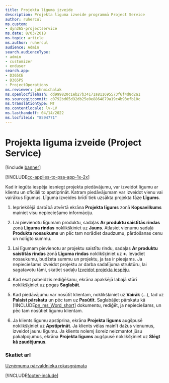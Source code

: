 ```yaml
---
title: Projekta līguma izveide
description: Projekta līguma izveide programmā Project Service
author: ruhercul
ms.custom:
- dyn365-projectservice
ms.date: 8/03/2018
ms.topic: article
ms.author: ruhercul
audience: Admin
search.audienceType:
- admin
- customizer
- enduser
search.app:
- D365CE
- D365PS
- ProjectOperations
ms.reviewer: johnmichalak
ms.openlocfilehash: dd999820c1eb27b34171a811695573f6f4d8d2a1
ms.sourcegitcommit: c0792bd65d92db25e0e8864879a19c4b93efb10c
ms.translationtype: MT
ms.contentlocale: lv-LV
ms.lasthandoff: 04/14/2022
ms.locfileid: "8594771"
---
```

# <a name="create-a-project-contract-project-service"></a>Projekta līguma izveide (Project Service)

[!include [banner](../includes/psa-now-project-operations.md)]

[!INCLUDE[cc-applies-to-psa-app-1x-2x](../includes/cc-applies-to-psa-app-1x-2x.md)]

Kad ir iegūta iespēja iesniegt projekta piedāvājumu, var izveidot līgumu ar klientu un oficiāli to apstiprināt. Katram piedāvājumam var izveidot vienu vai vairākus līgumus. Līguma izveides brīdī tiek uzsākta projekta fāze **Līgums**.  
  
1. Iepriekšējā darbībā atvērtā ekrāna **Projekta līgums** zonā **Kopsavilkums** mainiet visu nepieciešamo informāciju.  
  
2. Lai pievienotu līgumam produktu, sadaļas **Ar produktu saistītās rindas** zonā **Līguma rindas** noklikšķiniet uz **Jauns**. Atlasiet vienumu sadaļā **Produkta nosaukums** un pēc tam norādiet daudzumu, pārdošanas cenu un nolīgto summu.  
  
3. Lai līgumam pievienotu ar projektu saistītu rindu, sadaļas **Ar produktu saistītās rindas** zonā **Līguma rindas** noklikšķiniet uz **+**. Ievadiet nosaukumu, budžeta summu un projektu, ja tas ir pieejams. Ja nepieciešams izveidot projektu ar darba sadalījuma struktūru, lai sagatavotu tāmi, skatiet sadaļu [Izveidot projekta iespēju](../psa/create-project.md).  
  
4. Kad esat pabeidzis rediģēšanu, ekrāna apakšējā labajā stūrī noklikšķiniet uz pogas **Saglabāt**.  
  
5. Kad piedāvājumu var nosūtīt klientam, noklikšķiniet uz **Vairāk** (...), tad uz **Palaist pārskatu** un pēc tam uz **Pasūtīt**. Saglabājiet pārskatu kā [!INCLUDE[pn_ms_Word_short](../includes/pn-ms-word-short.md)] dokumentu, rediģēt, ja nepieciešams, un pēc tam nosūtiet līgumu klientam.  
  
6. Ja klients līgumu apstiprina, ekrāna **Projekta līgums** augšpusē noklikšķiniet uz **Apstiprināt**. Ja klients vēlas mainīt dažus vienumus, izveidot jaunu līgumu. Ja klients nolemj šoreiz neizmantot jūsu pakalpojumus, ekrāna **Projekta līgums** augšpusē noklikšķiniet uz **Slēgt kā zaudējumus**.  
  
### <a name="see-also"></a>Skatiet arī  
 [Uzņēmumu pārvaldnieka rokasgrāmata](../psa/account-manager-guide.md)


[!INCLUDE[footer-include](../includes/footer-banner.md)]

